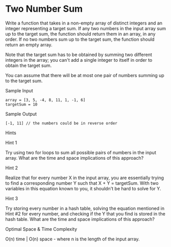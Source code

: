 # Two Number Sum

Write a function that takes in a non-empty array of distinct integers and an integer representing a target sum. If any two numbers in the input array sum up to the target sum, the function should return them in an array, in any order. If no two numbers sum up to the target sum, the function should return an empty array.

Note that the target sum has to be obtained by summing two different integers in the array; you can't add a single integer to itself in order to obtain the target sum.

You can assume that there will be at most one pair of numbers summing up to the target sum.

Sample Input

```
array = [3, 5, -4, 8, 11, 1, -1, 6]
targetSum = 10
```

Sample Output

```
[-1, 11] // the numbers could be in reverse order
```

Hints

Hint 1

Try using two for loops to sum all possible pairs of numbers in the input array. What are the time and space implications of this approach?

Hint 2

Realize that for every number X in the input array, you are essentially trying to find a corresponding number Y such that X + Y = targetSum. With two variables in this equation known to you, it shouldn't be hard to solve for Y.

Hint 3

Try storing every number in a hash table, solving the equation mentioned in Hint #2 for every number, and checking if the Y that you find is stored in the hash table. What are the time and space implications of this approach?

Optimal Space & Time Complexity

O(n) time | O(n) space - where n is the length of the input array.

